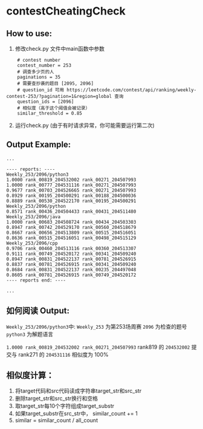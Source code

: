 # contestCheatingCheck

## How to use:
1. 修改check.py 文件中main函数中参数
```
    # contest number
    contest_number = 253
    # 调查多少页的人
    paginations = 35
    # 需要查抄袭的题目 [2095, 2096]
    # question_id 可用 https://leetcode.com/contest/api/ranking/weekly-contest-253/?pagination=1&region=global 查询
    question_ids = [2096]
    # 相似度（高于这个阈值会被记录）
    similar_threshold = 0.85
```
2. 运行check.py (由于有时请求异常，你可能需要运行第二次)



## Output Example:

```
...

---- reports: ----
Weekly_253/2096/python3
1.0000 rank_00819_204532002 rank_00271_204507993
1.0000 rank_00777_204531116 rank_00271_204507993
0.9677 rank_00703_204526665 rank_00271_204507993
0.8929 rank_00195_204500291 rank_00188_204500036
0.8889 rank_00530_204522170 rank_00195_204500291
Weekly_253/2096/python
0.8571 rank_00436_204504433 rank_00431_204511480
Weekly_253/2096/java
1.0000 rank_00683_204508724 rank_00434_204503303
0.8947 rank_00742_204529170 rank_00560_204518679
0.8667 rank_00656_204513809 rank_00515_204516051
0.8636 rank_00515_204516051 rank_00498_204515129
Weekly_253/2096/cpp
0.9706 rank_00460_204513116 rank_00360_204513307
0.9111 rank_00749_204520172 rank_00341_204509240
0.8947 rank_00831_204522137 rank_00781_204526915
0.8837 rank_00781_204526915 rank_00341_204509240
0.8684 rank_00831_204522137 rank_00235_204497048
0.8605 rank_00781_204526915 rank_00749_204520172
---- reports end: ----

...
```

## 如何阅读 Output:
`Weekly_253/2096/python3`中:
`Weekly_253` 为第253场周赛
`2096` 为检查的题号
`python3` 为解题语言

`1.0000 rank_00819_204532002 rank_00271_204507993`
rank819 的 `204532002` 提交与 rank271 的 `204531116` 相似度为 100%

## 相似度计算：
1. 将target代码和src代码读成字符串target_str和src_str
2. 删除target_str和src_str换行和空格
3. 取target_str每10个字符组成target_substr
4. 如果target_substr在src_str中， similar_count += 1
5. similar = similar_count / all_count
